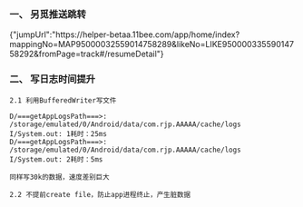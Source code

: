 ### 一、 另觅推送跳转

{"jumpUrl":"https:\/\/helper-betaa.11bee.com\/app\/home\/index?mappingNo=MAP95000032559014758289&likeNo=LIKE95000033559014758292&fromPage=track#\/resumeDetail"}


### 二、 写日志时间提升

    2.1 利用BufferedWriter写文件
    
    D/===getAppLogsPath===>: /storage/emulated/0/Android/data/com.rjp.AAAAA/cache/logs
    I/System.out: 1耗时：25ms
    D/===getAppLogsPath===>: /storage/emulated/0/Android/data/com.rjp.AAAAA/cache/logs
    I/System.out: 2耗时：5ms
    
    同样写30k的数据，速度差别巨大
    
    2.2 不提前create file，防止app进程终止，产生脏数据